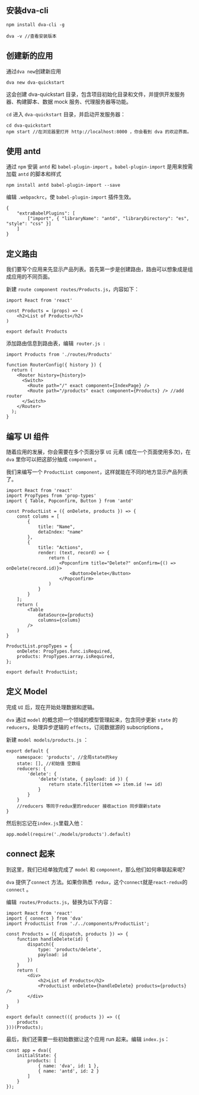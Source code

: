 ## 安装dva-cli

	npm install dva-cli -g

	dva -v //查看安装版本

## 创建新的应用
通过`dva new`创建新应用

	dva new dva-quickstart

这会创建 dva-quickstart 目录，包含项目初始化目录和文件，并提供开发服务器、构建脚本、数据 mock 服务、代理服务器等功能。

`cd` 进入 `dva-quickstart` 目录，并启动开发服务器：

	cd dva-quickstart
	npm start //在浏览器里打开 http://localhost:8000 ，你会看到 dva 的欢迎界面。

## 使用 antd
通过 `npm` 安装 `antd` 和 `babel-plugin-import` 。`babel-plugin-import` 是用来按需加载 `antd` 的脚本和样式

	npm install antd babel-plugin-import --save

编辑 `.webpackrc`，使 `babel-plugin-import` 插件生效。

	{
	    "extraBabelPlugins": [
	        ["import", { "libraryName": "antd", "libraryDirectory": "es", "style": "css" }]
	    ]
	}

## 定义路由

我们要写个应用来先显示产品列表。首先第一步是创建路由，路由可以想象成是组成应用的不同页面。

新建 `route component routes/Products.js`，内容如下：

	import React from 'react'

	const Products = (props) => (
	    <h2>List of Products</h2>
	)
	
	export default Products

添加路由信息到路由表，编辑` router.js :`

	import Products from './routes/Products'
	
	function RouterConfig({ history }) {
	  return (
	    <Router history={history}>
	      <Switch>
	        <Route path="/" exact component={IndexPage} />
	        <Route path="/products" exact component={Products} /> //add router
	      </Switch>
	    </Router>
	  );
	}

## 编写 UI 组件
随着应用的发展，你会需要在多个页面分享 `UI` 元素 (或在一个页面使用多次)，在 `dva` 里你可以把这部分抽成 `component` 。

我们来编写一个 `ProductList component`，这样就能在不同的地方显示产品列表了。

	import React from 'react'
	import PropTypes from 'prop-types'
	import { Table, Popconfirm, Button } from 'antd'

	const ProductList = ({ onDelete, products }) => {
	    const colums = [
	        {
	            title: "Name",
	            detaIndex: "name"
	        },
	        {
	            title: "Actions",
	            render: (text, record) => {
	                return (
	                    <Popconfirm title="Delete?" onConfirm={() => onDelete(record.id)}>
	                        <Button>Delete</Button>
	                    </Popconfirm>
	                )
	            }
	        }
	    ];
	    return (
	        <Table
	            dataSource={products}
	            columns={colums}
	        />
	    )
	}

	ProductList.propTypes = {
	    onDelete: PropTypes.func.isRequired,
	    products: PropTypes.array.isRequired,
	};

	export default ProductList;

## 定义 Model
完成 `UI` 后，现在开始处理数据和逻辑。

`dva` 通过 `model` 的概念把一个领域的模型管理起来，包含同步更新 `state` 的 `reducers`，处理异步逻辑的 `effects`，订阅数据源的 subscriptions 。

新建 `model models/products.js` ：
	
	export default {
	    namespace: 'products', //全局state的key
	    state: [], //初始值 空数组
	    reducers: {
	        'delete': {
	            'delete'(state, { payload: id }) {
	                return state.filter(item => item.id !== id)
	            }
	        }
	    }
	    //reducers 等同于redux里的reducer 接收action 同步跟新state
	}

然后别忘记在` index.js `里载入他：

	app.model(require('./models/products').default)

## connect 起来

到这里，我们已经单独完成了 `model` 和 `component`，那么他们如何串联起来呢?

`dva` 提供了`connect` 方法。如果你熟悉` redux`，这个` connect `就是` react-redux `的 `connect` 。

编辑` routes/Products.js`，替换为以下内容：

	import React from 'react'
	import { connect } from 'dva'
	import ProductList from './../components/ProductList';
	
	const Products = ({ dispatch, products }) => {
	    function handleDelete(id) {
	        dispatch({
	            type: 'products/delete',
	            payload: id
	        })
	    }
	    return (
	        <div>
	            <h2>List of Products</h2>
	            <ProductList onDelete={handleDelete} products={products} />
	        </div>
	    )
	}
	
	export default connect(({ products }) => ({
	    products
	}))(Products);

最后，我们还需要一些初始数据让这个应用 run 起来。编辑 `index.js`：

	const app = dva({
	    initialState: {
	        products: [
	            { name: 'dva', id: 1 },
	            { name: 'antd', id: 2 }
	        ]
	    }
	});